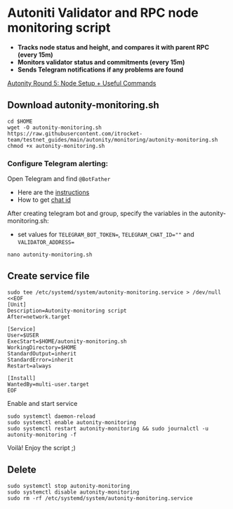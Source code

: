 # Autoniti Validator and RPC node monitoring script

- **Tracks node status and height, and compares it with parent RPC (every 15m)**
- **Monitors validator status and commitments (every 15m)**
- **Sends Telegram notifications if any problems are found**

[Autonity Round 5: Node Setup + Useful Commands](https://github.com/itrocket-team/testnet_guides/blob/main/autonity/README.md)

## Download autonity-monitoring.sh
~~~
cd $HOME
wget -O autonity-monitoring.sh https://raw.githubusercontent.com/itrocket-team/testnet_guides/main/autonity/monitoring/autonity-monitoring.sh
chmod +x autonity-monitoring.sh
~~~

### Configure Telegram alerting:
Open Telegram and find `@BotFather`
- Here are the [instructions](https://sematext.com/docs/integration/alerts-telegram-integration/)
- How to get [chat id](https://stackoverflow.com/questions/32423837/telegram-bot-how-to-get-a-group-chat-id)

After creating telegram bot and group, specify the variables in the autonity-monitoring.sh:
- set values for `TELEGRAM_BOT_TOKEN=`, `TELEGRAM_CHAT_ID=""` and `VALIDATOR_ADDRESS=`
~~~
nano autonity-monitoring.sh
~~~

## Create service file

~~~
sudo tee /etc/systemd/system/autonity-monitoring.service > /dev/null <<EOF
[Unit]
Description=Autonity-monitoring script
After=network.target

[Service]
User=$USER
ExecStart=$HOME/autonity-monitoring.sh
WorkingDirectory=$HOME
StandardOutput=inherit
StandardError=inherit
Restart=always

[Install]
WantedBy=multi-user.target
EOF
~~~

Enable and start service
~~~
sudo systemctl daemon-reload
sudo systemctl enable autonity-monitoring
sudo systemctl restart autonity-monitoring && sudo journalctl -u autonity-monitoring -f
~~~

Voilà! Enjoy the script ;)

## Delete
~~~
sudo systemctl stop autonity-monitoring
sudo systemctl disable autonity-monitoring
sudo rm -rf /etc/systemd/system/autonity-monitoring.service
~~~
